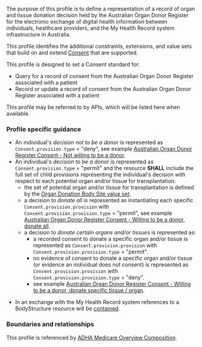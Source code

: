 The purpose of this profile is to define a representation of a record of organ and tissue donation decision held by the Australian Organ Donor Register for the electronic exchange of digital health information between individuals, healthcare providers, and the My Health Record system infrastructure in Australia.

This profile identifies the additional constraints, extensions, and value sets that build on and extend [Consent](http://hl7.org/fhir/R4/consent.html) that are supported. 

This profile is designed to set a Consent standard for:
* Query for a record of consent from the Australian Organ Donor Register associated with a patient
* Record or update a record of consent from the Australian Organ Donor Register associated with a patient

This profile may be referred to by APIs, which will be listed here when available.


### Profile specific guidance
* An individual's *decision not to be a donor* is represented as `Consent.provision.type` = "deny", see example [Australian Organ Donor Register Consent - Not willing to be a donor](Consent-aodr-01.html).
* An individual's *decision to be a donor* is represented as `Consent.provision.type` = "permit" and the resource **SHALL** include the full set of child provisions representing the individual's decision with respect to each potential organ and/or tissue for transplantation:
  - the set of potential organ and/or tissue for transplantation is defined by the [Organ Donation Body Site value set](https://healthterminologies.gov.au/fhir/ValueSet/organ-donation-body-site-1).
  - a decision to *donate all* is represented as instantiating each specific `Consent.provision.provision` with `Consent.provision.provision.type` = "permit", see example [Australian Organ Donor Register Consent - Willing to be a donor, donate all](Consent-aodr-02.html).
  - a decision to *donate certain organs and/or tissues* is represented as:
     - a recorded consent to donate a specific organ and/or tissue is represented as `Consent.provision.provision` with `Consent.provision.provision.type` = "permit".
     - no evidence of consent to donate a specific organ and/or tissue (or evidence an individual does not consent) is represented as `Consent.provision.provision` with `Consent.provision.provision.type` = "deny".
     - see example [Australian Organ Donor Register Consent - Willing to be a donor, donate specific tissue / organ](Consent-aodr-03.html).
- In an exchange with the My Health Record system references to a BodyStructure resource will be [contained](http://hl7.org/fhir/R4/references.html#contained).


### Boundaries and relationships
This profile is referenced by 
[ADHA Medicare Overview Composition](StructureDefinition-dh-composition-mov-1.html).

